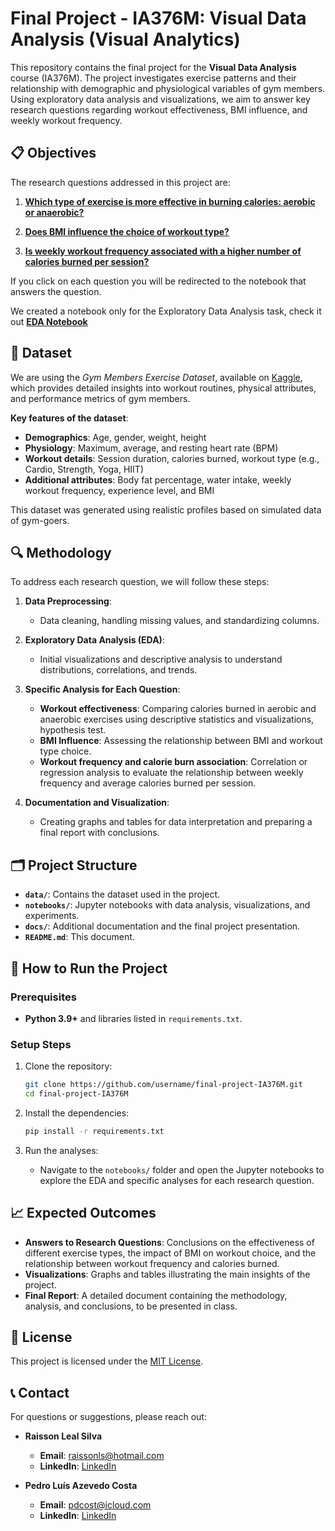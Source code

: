 # Final Project - IA376M: Visual Data Analysis (Visual Analytics)

This repository contains the final project for the **Visual Data Analysis** course (IA376M). The project investigates exercise patterns and their relationship with demographic and physiological variables of gym members. Using exploratory data analysis and visualizations, we aim to answer key research questions regarding workout effectiveness, BMI influence, and weekly workout frequency.

## 📋 Objectives

The research questions addressed in this project are:

1. [**Which type of exercise is more effective in burning calories: aerobic or anaerobic?**](./notebooks/calories_burned_by_exercise_type.ipynb)

2. [**Does BMI influence the choice of workout type?**](./notebooks/BMI_influence_workout_type.ipynb)
3. [**Is weekly workout frequency associated with a higher number of calories burned per session?**](./notebooks/frequency_burns_more_calories.ipynb) 

If you click on each question you will be redirected to the notebook that answers the question.

We created a notebook only for the  Exploratory Data Analysis task, check it out [**EDA Notebook**](./notebooks/eda.ipynb)

## 📂 Dataset

We are using the *Gym Members Exercise Dataset*, available on [Kaggle](https://www.kaggle.com/datasets/valakhorasani/gym-members-exercise-dataset), which provides detailed insights into workout routines, physical attributes, and performance metrics of gym members.

**Key features of the dataset**:
- **Demographics**: Age, gender, weight, height
- **Physiology**: Maximum, average, and resting heart rate (BPM)
- **Workout details**: Session duration, calories burned, workout type (e.g., Cardio, Strength, Yoga, HIIT)
- **Additional attributes**: Body fat percentage, water intake, weekly workout frequency, experience level, and BMI

This dataset was generated using realistic profiles based on simulated data of gym-goers.

## 🔍 Methodology

To address each research question, we will follow these steps:

1. **Data Preprocessing**:
   - Data cleaning, handling missing values, and standardizing columns.
   
2. **Exploratory Data Analysis (EDA)**:
   - Initial visualizations and descriptive analysis to understand distributions, correlations, and trends.

3. **Specific Analysis for Each Question**:
   - **Workout effectiveness**: Comparing calories burned in aerobic and anaerobic exercises using descriptive statistics and visualizations, hypothesis test.
   - **BMI Influence**: Assessing the relationship between BMI and workout type choice.
   - **Workout frequency and calorie burn association**: Correlation or regression analysis to evaluate the relationship between weekly frequency and average calories burned per session.

4. **Documentation and Visualization**:
   - Creating graphs and tables for data interpretation and preparing a final report with conclusions.

## 🗂 Project Structure

- **`data/`**: Contains the dataset used in the project.
- **`notebooks/`**: Jupyter notebooks with data analysis, visualizations, and experiments.
- **`docs/`**: Additional documentation and the final project presentation.
- **`README.md`**: This document.

## 🚀 How to Run the Project

### Prerequisites

- **Python 3.9+** and libraries listed in `requirements.txt`.

### Setup Steps

1. Clone the repository:
   ```bash
   git clone https://github.com/username/final-project-IA376M.git
   cd final-project-IA376M
   ```

2. Install the dependencies:
   ```bash
   pip install -r requirements.txt
   ```

3. Run the analyses:
   - Navigate to the `notebooks/` folder and open the Jupyter notebooks to explore the EDA and specific analyses for each research question.

## 📈 Expected Outcomes

- **Answers to Research Questions**: Conclusions on the effectiveness of different exercise types, the impact of BMI on workout choice, and the relationship between workout frequency and calories burned.
- **Visualizations**: Graphs and tables illustrating the main insights of the project.
- **Final Report**: A detailed document containing the methodology, analysis, and conclusions, to be presented in class.

## 📝 License

This project is licensed under the [MIT License](LICENSE).

## 📞 Contact

For questions or suggestions, please reach out:

- **Raisson Leal Silva**
    - **Email**: raissonls@hotmail.com
    - **LinkedIn**: [LinkedIn](https://www.linkedin.com/in/raisson-leal-silva-9208a8167/)

- **Pedro Luís Azevedo Costa**
    - **Email**: pdcost@icloud.com
    - **LinkedIn**: [LinkedIn](https://www.linkedin.com/in/pedro-lu%C3%ADs-azevedo-costa-2a8b22147/)
